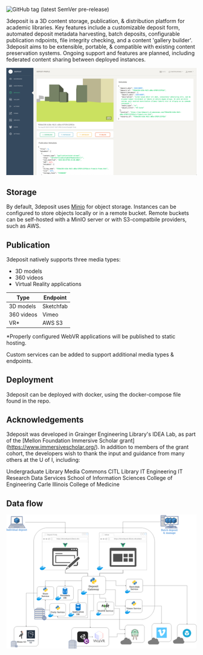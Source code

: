 ![GitHub tag (latest SemVer pre-release)](https://img.shields.io/github/tag-pre/Grainger-Engineering-Library/3deposit)

3deposit is a 3D content storage, publication, & distribution platform for academic libraries. Key features include a customizable deposit form, automated deposit metadata harvesting, batch deposits, configurable publication ndpoints, file integrity checking, and a content 'gallery builder'. 3deposit aims to be extensible, portable, & compatible with existing content preservation systems. Ongoing support and features are planned, including federated content sharing between deployed instances. 

![deposit-profile](./docs/deposit-profile.png)

## Storage ##
By default, 3deposit uses [Minio](https://github.com/minio/minio) for object storage. Instances can be configured to store objects locally or in a remote bucket. Remote buckets can be self-hosted with a MinIO server or with S3-compatbile providers, such as AWS. 

## Publication ##
3deposit natively supports three media types:
* 3D models 
* 360 videos
* Virtual Reality applications

Type          | Endpoint
------------- | -------------
3D models     | Sketchfab
360 videos    | Vimeo
VR*           | AWS S3

*Properly configured WebVR applications will be published to static hosting.

Custom services can be added to support additional media types & endpoints.

## Deployment ##
3deposit can be deployed with docker, using the docker-compose file found in the repo. 


## Acknowledgements ##
3deposit was developed in Grainger Engineering Library's IDEA Lab, as part of the [Mellon Foundation Immersive Scholar grant] (https://www.immersivescholar.org/). In addition to members of the grant cohort, the developers wish to thank the input and guidance from many others at the U of I, including:

Undergraduate Library
Media Commons
CITL
Library IT
Engineering IT
Research Data Services
School of Information Sciences
College of Engineering
Carle Illinois College of Medicine

## Data flow ##
![3deposit](./docs/3deposit-flow.png)